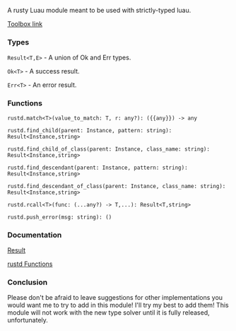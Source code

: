 A rusty Luau module meant to be used with strictly-typed luau.

[Toolbox link](https://create.roblox.com/store/asset/123174237649775/rustd)

### Types
`Result<T,E>` - A union of Ok and Err types.

`Ok<T>` - A success result.
 
`Err<T>` - An error result.

### Functions
`rustd.match<T>(value_to_match: T, r: any?): ({{any}}) -> any`

`rustd.find_child(parent: Instance, pattern: string): Result<Instance,string>`

`rustd.find_child_of_class(parent: Instance, class_name: string): Result<Instance,string>`

`rustd.find_descendant(parent: Instance, pattern: string): Result<Instance,string>`

`rustd.find_descendant_of_class(parent: Instance, class_name: string): Result<Instance,string>`

`rustd.rcall<T>(func: (...any?) -> T,...): Result<T,string>`

`rustd.push_error(msg: string): ()`

### Documentation
[Result](Result.md)

[rustd Functions](rustd%20Functions.md)


### Conclusion
Please don't be afraid to leave suggestions for other implementations you would want me to try to add in this module! I'll try my best to add them!
This module will not work with the new type solver until it is fully released, unfortunately.
